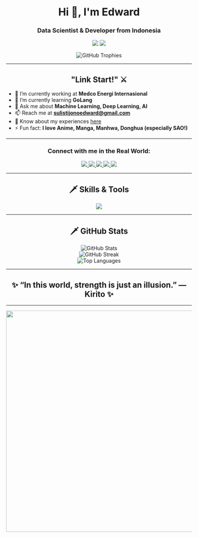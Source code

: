 <h1 align="center">Hi 👋, I'm Edward</h1>
<h3 align="center">Data Scientist & Developer from Indonesia</h3>

<p align="center">
  <img src="https://img.shields.io/badge/MEDCO%20ENERGI%20INTERNASIONAL-Working-blue?style=for-the-badge" />
  <img src="https://img.shields.io/badge/GO-Currently%20Learning-green?style=for-the-badge" />
</p>

<p align="center">
  <img src="https://github-profile-trophy.vercel.app/?username=kiritoasunaforever&theme=onedark&margin-w=15&margin-h=15&column=7" alt="GitHub Trophies" />
</p>

---

<h2 align="center">"Link Start!" ⚔️</h2>

- 🔭 I’m currently working at **Medco Energi Internasional**  
- 🌱 I’m currently learning **GoLang**  
- 💬 Ask me about **Machine Learning, Deep Learning, AI**  
- 📫 Reach me at **sulistijonoedward@gmail.com**  
- 📄 Know about my experiences [here](https://drive.google.com/file/d/12osPh3CkSEreqidnm9JFaUsaa34O-XPb/view?usp=drive_link)  
- ⚡ Fun fact: **I love Anime, Manga, Manhwa, Donghua (especially SAO!)**  

---

<h3 align="center">Connect with me in the Real World:</h3>
<p align="center">
  <a href="https://twitter.com/edwardsulistij1" target="_blank">
    <img src="https://img.shields.io/badge/-Twitter-%231DA1F2?style=for-the-badge&logo=twitter&logoColor=white" />
  </a>
  <a href="https://linkedin.com/in/edwardsulistijono" target="_blank">
    <img src="https://img.shields.io/badge/-LinkedIn-%230077B5?style=for-the-badge&logo=linkedin&logoColor=white" />
  </a>
  <a href="https://fb.com/edward sulistijono" target="_blank">
    <img src="https://img.shields.io/badge/-Facebook-%231877F2?style=for-the-badge&logo=facebook&logoColor=white" />
  </a>
  <a href="https://instagram.com/edwardsulistijono" target="_blank">
    <img src="https://img.shields.io/badge/-Instagram-%23E4405F?style=for-the-badge&logo=instagram&logoColor=white" />
  </a>
  <a href="https://www.hackerrank.com/sulistijonoedwa1" target="_blank">
    <img src="https://img.shields.io/badge/-HackerRank-%2320BE51?style=for-the-badge&logo=hackerrank&logoColor=white" />
  </a>
</p>

---

<h2 align="center">🗡️ Skills & Tools</h2>
<p align="center">
  <img src="https://skillicons.dev/icons?i=python,csharp,java,cpp,go,docker,git,react,tensorflow,aws,azure,gcp,linux,bash,postgresql,mysql,mongodb,redis" />
</p>

---

<h2 align="center">🗡️ GitHub Stats</h2>
<p align="center">
  <img src="https://github-readme-stats.vercel.app/api?username=kiritoasunaforever&show_icons=true&hide=issues,contribs&count_private=true&theme=tokyonight" alt="GitHub Stats" />
  <br/>
  <img src="https://github-readme-streak-stats.herokuapp.com/?user=kiritoasunaforever&theme=tokyonight" alt="GitHub Streak" />
  <br/>
  <img src="https://github-readme-stats.vercel.app/api/top-langs?username=kiritoasunaforever&layout=compact&theme=tokyonight" alt="Top Languages" />
</p>

---

<h2 align="center">✨ “In this world, strength is just an illusion.” — Kirito ✨</h2>

---

<p align="center">
  <img src="https://media.giphy.com/media/1yld7nW3oQ6pT6kWCk/giphy.gif" width="600" />
</p>
